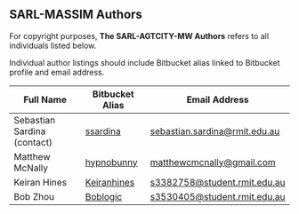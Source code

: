 ## SARL-MASSIM Authors

For copyright purposes, **The SARL-AGTCITY-MW Authors** refers to all individuals listed below.

Individual author listings should include Bitbucket alias linked to Bitbucket profile and email address.

| Full Name                     | Bitbucket Alias                                    | Email Address                               |
|-------------------------------|----------------------------------------------------|---------------------------------------------|
| Sebastian Sardina (contact)   | [ssardina](https://bitbucket.org/ssardina/)        | sebastian.sardina@rmit.edu.au               |
| Matthew McNally               | [hypnobunny](https://bitbucket.org/hypnobunny/)    | matthewcmcnally@gmail.com                   |
| Keiran Hines                  | [Keiranhines](https://bitbucket.org/Keiranhines/)  | s3382758@student.rmit.edu.au                |
| Bob Zhou                      | [Boblogic](https://bitbucket.org/Boblogic/)        | s3530405@student.rmit.edu.au                |

